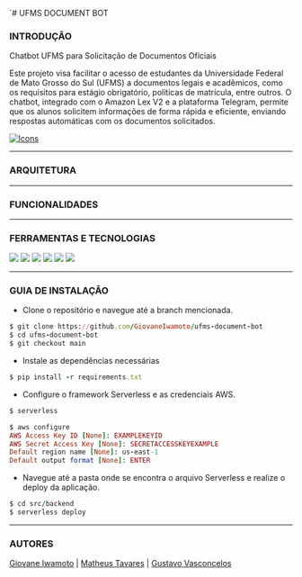 `# UFMS DOCUMENT BOT

### **INTRODUÇÃO**

Chatbot UFMS para Solicitação de Documentos Oficiais

Este projeto visa facilitar o acesso de estudantes da Universidade Federal de Mato Grosso do Sul (UFMS) a documentos legais e acadêmicos, como os requisitos para estágio obrigatório, políticas de matrícula, entre outros. O chatbot, integrado com o Amazon Lex V2 e a plataforma Telegram, permite que os alunos solicitem informações de forma rápida e eficiente, enviando respostas automáticas com os documentos solicitados.

[![Icons](https://skillicons.dev/icons?i=aws,py,theme=dark)](https://skillicons.dev)

---

### **ARQUITETURA**

---

### **FUNCIONALIDADES**

---

### **FERRAMENTAS E TECNOLOGIAS**

[<img src="https://img.shields.io/badge/Serverless_Framework-ff5242?logo=serverless&logoColor=white">](https://www.serverless.com)
[<img src="https://img.shields.io/badge/AWS-CLI-fa8818?logo=amazon-web-services&logoColor=ffff&labelColor=232F3E">](https://aws.amazon.com/pt/cli/)
[<img src="https://img.shields.io/badge/AWS-S3-2cae05?logo=amazon-web-services&logoColor=ffff&labelColor=232F3E">](https://aws.amazon.com/pt/s3/)
[<img src="https://img.shields.io/badge/Amazon-DynamoDB-0a43e8?logo=amazon-web-services&logoColor=ffff&labelColor=232F3E">](https://aws.amazon.com/pt/pm/dynamodb/)
[<img src="https://img.shields.io/badge/Amazon-Bedrock-03ab9d?logo=amazon-web-services&logoColor=ffff&labelColor=232F3E">](https://aws.amazon.com/pt/bedrock/)
[<img src="https://img.shields.io/badge/Amazon-Lex-03ab9d?logo=amazon-web-services&logoColor=ffff&labelColor=232F3E">](https://aws.amazon.com/pt/transcribe/)

---

### **GUIA DE INSTALAÇÃO**

- Clone o repositório e navegue até a branch mencionada.

```ruby
$ git clone https://github.com/GiovaneIwamoto/ufms-document-bot
$ cd ufms-document-bot
$ git checkout main
```

- Instale as dependências necessárias
```ruby
$ pip install -r requirements.txt
```

- Configure o framework Serverless e as credenciais AWS.

```ruby
$ serverless
```

```ruby
$ aws configure
AWS Access Key ID [None]: EXAMPLEKEYID
AWS Secret Access Key [None]: SECRETACCESSKEYEXAMPLE
Default region name [None]: us-east-1
Default output format [None]: ENTER
```

- Navegue até a pasta onde se encontra o arquivo Serverless e realize o deploy da aplicação.

```ruby
$ cd src/backend
$ serverless deploy
```

---

### **AUTORES**

[Giovane Iwamoto](https://github.com/GiovaneIwamoto) | [Matheus Tavares](https://github.com/mtguerson) | [Gustavo Vasconcelos](https://github.com/GustavoSVasconcelos)
